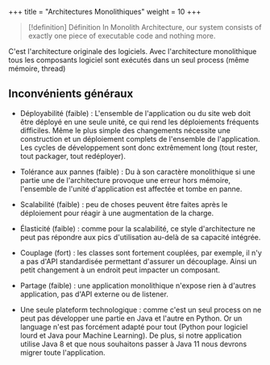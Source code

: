 +++
title = "Architectures Monolithiques"
weight = 10
+++

> [!definition] Définition
>  In Monolith Architecture, our system consists of exactly one piece of executable code and nothing more.

C'est l'architecture originale des logiciels. Avec l'architecture monolithique tous les composants logiciel sont exécutés dans un seul process (même mémoire, thread)

## Inconvénients généraux

- Déployabilité (faible) : L'ensemble de l'application ou du site web doit être déployé en une seule unité, ce qui rend les déploiements fréquents difficiles. Même le plus simple des changements nécessite une construction et un déploiement complets de l'ensemble de l'application. Les cycles de développement sont donc extrêmement long (tout rester, tout packager, tout redéployer).

- Tolérance aux pannes (faible) : Du à son caractère monolithique si une partie une de l'architecture provoque une erreur hors mémoire, l'ensemble de l'unité d'application est affectée et tombe en panne.

- Scalabilité (faible) : peu de choses peuvent être faites après le déploiement pour réagir à une augmentation de la charge.

- Élasticité (faible) : comme pour la scalabilité, ce style d'architecture ne peut pas répondre aux pics d'utilisation au-delà de sa capacité intégrée.

- Couplage (fort) : les classes sont fortement couplées, par exemple, il n'y a pas d'API standardisée permettant d'assurer un découplage. Ainsi un petit changement à un endroit peut impacter un composant.

- Partage (faible) : une application monolithique n'expose rien à d'autres application, pas d'API externe ou de listener.

- Une seule plateform technologique : comme c'est un seul process on ne peut pas développer une partie en Java et l'autre en Python.
  Or un language n'est pas forcément adapté pour tout (Python pour logiciel lourd et Java pour Machine Learning). De plus, si notre application utilise Java 8 et que nous souhaitons passer à Java 11 nous devrons migrer toute l'application.

